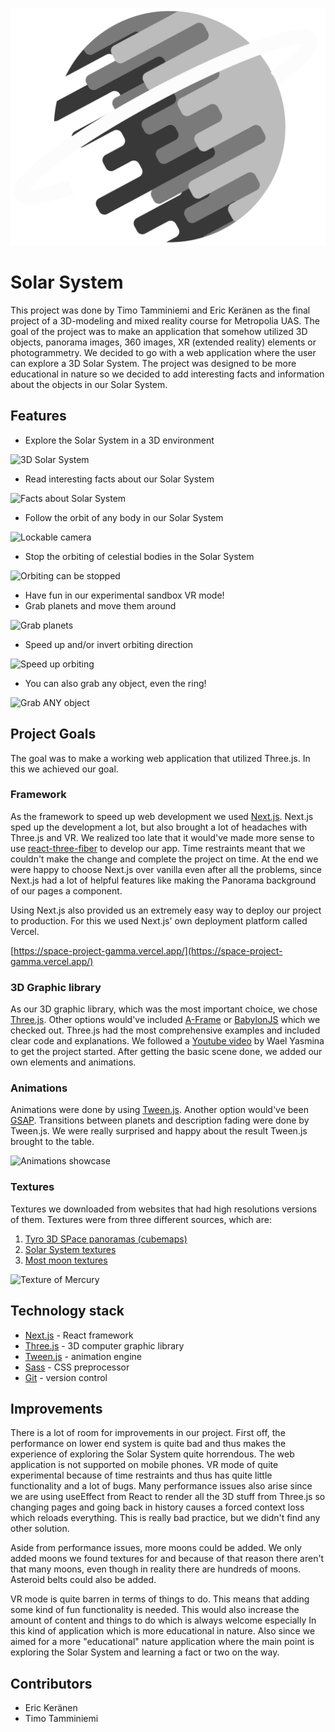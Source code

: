 ![Logo of Solar System](./public/logo.svg)

# Solar System

This project was done by Timo Tamminiemi and Eric Keränen as the final project of a 3D-modeling and mixed reality
course for Metropolia UAS. The goal of the project was to make an application that somehow utilized 3D objects, panorama
images, 360 images, XR (extended reality) elements or photogrammetry. We decided to go with a web application where the
user can explore a 3D Solar System. The project was designed to be more educational in nature so we decided to add
interesting facts and information about the objects in our Solar System.

## Features

- Explore the Solar System in a 3D environment

![3D Solar System](https://i.gyazo.com/f8d561d54326d2174615819ae97661a8.gif)

- Read interesting facts about our Solar System

![Facts about Solar System](https://i.gyazo.com/ccd59105d3ca829434cb7d523e33b155.gif)

- Follow the orbit of any body in our Solar System

![Lockable camera](https://i.gyazo.com/ee059460a9a9e3f64989a7aa27cf9be1.gif)

- Stop the orbiting of celestial bodies in the Solar System

![Orbiting can be stopped](https://i.gyazo.com/e687d1e6ce5ab700a5029592ad24411e.gif)

- Have fun in our experimental sandbox VR mode!
- Grab planets and move them around

![Grab planets](https://i.gyazo.com/3696738bea692c51e43f24b0b126875e.gif)

- Speed up and/or invert orbiting direction

![Speed up orbiting](https://i.gyazo.com/464324154a5ff5e75d38861013c3160f.gif)

- You can also grab any object, even the ring!

![Grab ANY object](https://i.gyazo.com/cc89b4d55b3942dfc87b5fa7e62e68cb.gif)

## Project Goals

The goal was to make a working web application that utilized Three.js. In this we achieved our goal.

### Framework

As the framework to speed up web development we used [Next.js](https://nextjs.org/). Next.js sped up the development a
lot, but also brought a lot of headaches with Three.js and VR. We realized too late that it would've made more sense to
use [react-three-fiber](https://github.com/pmndrs/react-three-fiber) to develop our app. Time restraints meant that we
couldn't make the change and complete the project on time. At the end we were happy to choose Next.js over vanilla even
after all the problems, since Next.js had a lot of helpful features like making the Panorama background of our pages a
component.

Using Next.js also provided us an extremely easy way to deploy our project to production. For this we used Next.js' own
deployment platform called Vercel.

[https://space-project-gamma.vercel.app/](https://space-project-gamma.vercel.app/)

### 3D Graphic library

As our 3D graphic library, which was the most important choice, we chose [Three.js](https://threejs.org/). Other options
would've included [A-Frame](https://aframe.io/) or [BabylonJS](https://www.babylonjs.com/) which we checked out.
Three.js had the most comprehensive examples and included clear code and explanations. We followed a 
[Youtube video](https://www.youtube.com/watch?v=XXzqSAt3UIw) by Wael Yasmina to get the project started. After getting
the basic scene done, we added our own elements and animations.

### Animations

Animations were done by using [Tween.js](https://github.com/tweenjs/tween.js/). Another option would've been 
[GSAP](https://greensock.com/gsap/). Transitions between planets and description fading were done by Tween.js. We were
really surprised and happy about the result Tween.js brought to the table.

![Animations showcase](https://i.gyazo.com/fd4433656223872bb1e23646e1076881.gif)

### Textures

Textures we downloaded from websites that had high resolutions versions of them. Textures were from three different 
sources, which are:

1. [Tyro 3D SPace panoramas (cubemaps)](https://tools.wwwtyro.net/space-3d/index.html)
2. [Solar System textures](https://www.solarsystemscope.com/textures/)
3. [Most moon textures](https://www.celestiamotherlode.net/)

![Texture of Mercury](https://i.gyazo.com/053b6ef61fe9b56c6aae874b589e7cc7.gif)

## Technology stack

- [Next.js](https://nextjs.org/) - React framework
- [Three.js](https://threejs.org/) - 3D computer graphic library
- [Tween.js](https://github.com/tweenjs/tween.js/) - animation engine 
- [Sass](https://sass-lang.com/) - CSS preprocessor
- [Git](https://git-scm.com/) - version control

## Improvements

There is a lot of room for improvements in our project. First off, the performance on lower end system is quite bad and
thus makes the experience of exploring the Solar System quite horrendous. The web application is not supported on mobile
phones. VR mode of quite experimental because of time restraints and thus has quite little functionality and a lot of
bugs. Many performance issues also arise since we are using useEffect from React to render all the 3D stuff from Three.js
so changing pages and going back in history causes a forced context loss which reloads everything. This is really bad
practice, but we didn't find any other solution. 

Aside from performance issues, more moons could be added. We only added moons we found textures for and because of that
reason there aren't that many moons, even though in reality there are hundreds of moons. Asteroid belts could also be
added.

VR mode is quite barren in terms of things to do. This means that adding some kind of fun functionality is needed. This
would also increase the amount of content and things to do which is always welcome especially In this kind of application
which is more educational in nature. Also since we aimed for a more "educational" nature application where the main
point is exploring the Solar System and learning a fact or two on the way.

## Contributors

- Eric Keränen
- Timo Tamminiemi
